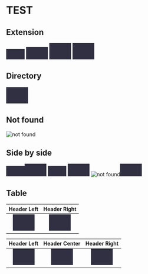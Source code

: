 # TEST

## Extension
<img src="test1.png" alt="png" width="50" height="28" decoding="async">
<img src="test2.jpg" alt="jpg" width="59" height="34" loading="lazy">
<img src="test3.gif" alt="gif" width="59" height="44" loading="lazy">
<img src="test4.webp" alt="webp" width="59" height="44" loading="lazy">

## Directory
<img src="dir-test/test6.webp" alt="dir" width="59" height="44" loading="lazy">

## Not found
![not found](test11.png)

## Side by side
<img src="test1.png" alt="png" width="50" height="28" loading="lazy"><img src="test2.jpg" alt="jpg" width="59" height="34" loading="lazy">
<img src="test1.png" alt="png" width="50" height="28" loading="lazy"> <img src="test2.jpg" alt="jpg" width="59" height="34" loading="lazy">
![not found](test11.png)<img src="test2.jpg" alt="jpg" width="59" height="34" loading="lazy">

## Table
|Header Left|Header Right|
|:---:|:---:|
|<img src="test4.webp" alt="left" width="59" height="44" loading="lazy">|<img src="dir-test/test6.webp" alt="right" width="59" height="44" loading="lazy">|

|Header Left|Header Center|Header Right|
|:---:|:---:|:---:|
|<img src="test4.webp" alt="left" width="59" height="44" loading="lazy">|<img src="test3.gif" alt="gif" width="59" height="44" loading="lazy">|<img src="dir-test/test6.webp" alt="right" width="59" height="44" loading="lazy">|
